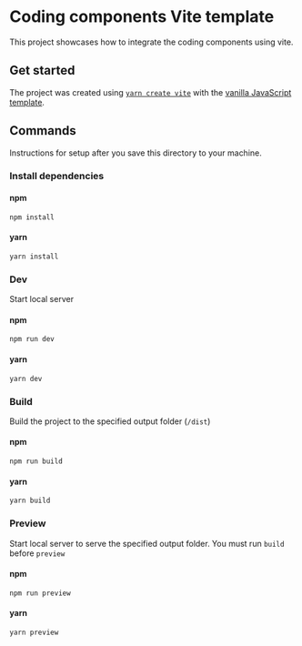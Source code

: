 # Coding components Vite template

This project showcases how to integrate the coding components using vite.

## Get started

The project was created using [`yarn create vite`](https://vitejs.dev/guide/#scaffolding-your-first-vite-project) with the [vanilla JavaScript template](https://github.com/vitejs/vite/tree/main/packages/create-vite/template-vanilla).

## Commands

Instructions for setup after you save this directory to your machine.

### Install dependencies

#### npm

```
npm install
```

#### yarn

```
yarn install
```

### Dev

Start local server

#### npm

```
npm run dev
```

#### yarn

```
yarn dev
```

### Build

Build the project to the specified output folder (`/dist`)

#### npm

```
npm run build
```

#### yarn

```
yarn build
```

### Preview

Start local server to serve the specified output folder. You must run `build` before `preview`

#### npm

```
npm run preview
```

#### yarn

```
yarn preview
```
